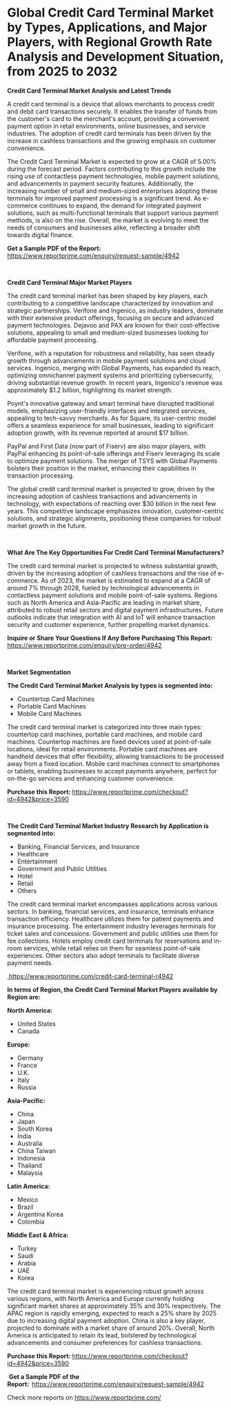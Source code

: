 <p><h1>Global Credit Card Terminal Market by Types, Applications, and Major Players, with Regional Growth Rate Analysis and Development Situation, from 2025 to 2032</h1></p><p><strong>Credit Card Terminal Market Analysis and Latest Trends</strong></p>
<p><p>A credit card terminal is a device that allows merchants to process credit and debit card transactions securely. It enables the transfer of funds from the customer's card to the merchant's account, providing a convenient payment option in retail environments, online businesses, and service industries. The adoption of credit card terminals has been driven by the increase in cashless transactions and the growing emphasis on customer convenience.</p><p>The Credit Card Terminal Market is expected to grow at a CAGR of 5.00% during the forecast period. Factors contributing to this growth include the rising use of contactless payment technologies, mobile payment solutions, and advancements in payment security features. Additionally, the increasing number of small and medium-sized enterprises adopting these terminals for improved payment processing is a significant trend. As e-commerce continues to expand, the demand for integrated payment solutions, such as multi-functional terminals that support various payment methods, is also on the rise. Overall, the market is evolving to meet the needs of consumers and businesses alike, reflecting a broader shift towards digital finance.</p></p>
<p><strong>Get a Sample PDF of the Report:&nbsp;</strong> <a href="https://www.reportprime.com/enquiry/request-sample/4942?utm_campaign=3292&utm_medium=2&utm_source=Github&utm_content=ia&utm_term=19032025&utm_id=credit-card-terminal">https://www.reportprime.com/enquiry/request-sample/4942</a></p>
<p>&nbsp;</p>
<p><strong>Credit Card Terminal Major Market Players</strong></p>
<p><p>The credit card terminal market has been shaped by key players, each contributing to a competitive landscape characterized by innovation and strategic partnerships. Verifone and Ingenico, as industry leaders, dominate with their extensive product offerings, focusing on secure and advanced payment technologies. Dejavoo and PAX are known for their cost-effective solutions, appealing to small and medium-sized businesses looking for affordable payment processing.</p><p>Verifone, with a reputation for robustness and reliability, has seen steady growth through advancements in mobile payment solutions and cloud services. Ingenico, merging with Global Payments, has expanded its reach, optimizing omnichannel payment systems and prioritizing cybersecurity, driving substantial revenue growth. In recent years, Ingenico's revenue was approximately $1.2 billion, highlighting its market strength.</p><p>Poynt's innovative gateway and smart terminal have disrupted traditional models, emphasizing user-friendly interfaces and integrated services, appealing to tech-savvy merchants. As for Square, its user-centric model offers a seamless experience for small businesses, leading to significant adoption growth, with its revenue reported at around $17 billion.</p><p>PayPal and First Data (now part of Fiserv) are also major players, with PayPal enhancing its point-of-sale offerings and Fiserv leveraging its scale to optimize payment solutions. The merger of TSYS with Global Payments bolsters their position in the market, enhancing their capabilities in transaction processing.</p><p>The global credit card terminal market is projected to grow, driven by the increasing adoption of cashless transactions and advancements in technology, with expectations of reaching over $30 billion in the next few years. This competitive landscape emphasizes innovation, customer-centric solutions, and strategic alignments, positioning these companies for robust market growth in the future.</p></p>
<p>&nbsp;</p>
<p><strong>What Are The Key Opportunities For Credit Card Terminal Manufacturers?</strong></p>
<p><p>The credit card terminal market is projected to witness substantial growth, driven by the increasing adoption of cashless transactions and the rise of e-commerce. As of 2023, the market is estimated to expand at a CAGR of around 7% through 2028, fueled by technological advancements in contactless payment solutions and mobile point-of-sale systems. Regions such as North America and Asia-Pacific are leading in market share, attributed to robust retail sectors and digital payment infrastructures. Future outlooks indicate that integration with AI and IoT will enhance transaction security and customer experience, further propelling market dynamics.</p></p>
<p><strong>Inquire or Share Your Questions If Any Before Purchasing This Report:</strong> <a href="https://www.reportprime.com/enquiry/pre-order/4942?utm_campaign=3292&utm_medium=2&utm_source=Github&utm_content=ia&utm_term=19032025&utm_id=credit-card-terminal">https://www.reportprime.com/enquiry/pre-order/4942</a></p>
<p>&nbsp;</p>
<p><strong>Market Segmentation</strong></p>
<p><strong>The Credit Card Terminal Market Analysis by types is segmented into:</strong></p>
<p><ul><li>Countertop Card Machines</li><li>Portable Card Machines</li><li>Mobile Card Machines</li></ul></p>
<p><p>The credit card terminal market is categorized into three main types: countertop card machines, portable card machines, and mobile card machines. Countertop machines are fixed devices used at point-of-sale locations, ideal for retail environments. Portable card machines are handheld devices that offer flexibility, allowing transactions to be processed away from a fixed location. Mobile card machines connect to smartphones or tablets, enabling businesses to accept payments anywhere, perfect for on-the-go services and enhancing customer convenience.</p></p>
<p><strong>Purchase this Report:&nbsp;</strong><a href="https://www.reportprime.com/checkout?id=4942&price=3590&utm_campaign=3292&utm_medium=2&utm_source=Github&utm_content=ia&utm_term=19032025&utm_id=credit-card-terminal">https://www.reportprime.com/checkout?id=4942&price=3590</a></p>
<p>&nbsp;</p>
<p><strong>The Credit Card Terminal Market Industry Research by Application is segmented into:</strong></p>
<p><ul><li>Banking, Financial Services, and Insurance</li><li>Healthcare</li><li>Entertainment</li><li>Government and Public Utilities</li><li>Hotel</li><li>Retail</li><li>Others</li></ul></p>
<p><p>The credit card terminal market encompasses applications across various sectors. In banking, financial services, and insurance, terminals enhance transaction efficiency. Healthcare utilizes them for patient payments and insurance processing. The entertainment industry leverages terminals for ticket sales and concessions. Government and public utilities use them for fee collections. Hotels employ credit card terminals for reservations and in-room services, while retail relies on them for seamless point-of-sale experiences. Other sectors also adopt terminals to facilitate diverse payment needs.</p></p>
<p><a href="https://www.reportprime.com/credit-card-terminal-r4942?utm_campaign=3292&utm_medium=2&utm_source=Github&utm_content=ia&utm_term=19032025&utm_id=credit-card-terminal">&nbsp;https://www.reportprime.com/credit-card-terminal-r4942</a></p>
<p><strong>In terms of Region, the Credit Card Terminal Market Players available by Region are:</strong></p>
<p>
    <p> <strong> North America: </strong>
        <ul>
            <li>United States</li>
            <li>Canada</li>
        </ul>
        </p> 
    <p> <strong> Europe: </strong>
        <ul>
            <li>Germany</li>
            <li>France</li>
            <li>U.K.</li>
            <li>Italy</li>
            <li>Russia</li>
        </ul>
        </p> 
    <p> <strong> Asia-Pacific: </strong>
        <ul>
            <li>China</li>
            <li>Japan</li>
            <li>South Korea</li>
            <li>India</li>
            <li>Australia</li>
            <li>China Taiwan</li>
            <li>Indonesia</li>
            <li>Thailand</li>
            <li>Malaysia</li>
        </ul>
        </p> 
    <p> <strong> Latin America: </strong>
        <ul>
            <li>Mexico</li>
            <li>Brazil</li>
            <li>Argentina Korea</li>
            <li>Colombia</li>
        </ul>
        </p> 
    <p> <strong> Middle East & Africa: </strong>
        <ul>
            <li>Turkey</li>
            <li>Saudi</li>
            <li>Arabia</li>
            <li>UAE</li>
            <li>Korea</li>
        </ul>
    </p>
    </p>
<p><p>The credit card terminal market is experiencing robust growth across various regions, with North America and Europe currently holding significant market shares at approximately 35% and 30% respectively. The APAC region is rapidly emerging, expected to reach a 25% share by 2025 due to increasing digital payment adoption. China is also a key player, projected to dominate with a market share of around 20%. Overall, North America is anticipated to retain its lead, bolstered by technological advancements and consumer preferences for cashless transactions.</p></p>
<p><strong>Purchase this Report: </strong><a href="https://www.reportprime.com/checkout?id=4942&price=3590&utm_campaign=3292&utm_medium=2&utm_source=Github&utm_content=ia&utm_term=19032025&utm_id=credit-card-terminal">https://www.reportprime.com/checkout?id=4942&price=3590</a></p>
<p>&nbsp;<strong>Get a Sample PDF of the Report:&nbsp;&nbsp;</strong><a href="https://www.reportprime.com/enquiry/request-sample/4942?utm_campaign=3292&utm_medium=2&utm_source=Github&utm_content=ia&utm_term=19032025&utm_id=credit-card-terminal">https://www.reportprime.com/enquiry/request-sample/4942</a></p>
<p><strong></strong></p>
<p>Check more reports on <a href="https://www.reportprime.com/?utm_campaign=3292&utm_medium=2&utm_source=Github&utm_content=ia&utm_term=19032025&utm_id=credit-card-terminal">https://www.reportprime.com/</a></p>